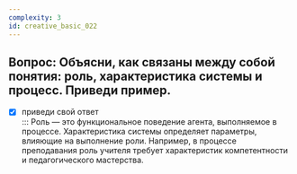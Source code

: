 ```yaml
---
complexity: 3
id: creative_basic_022
---
```

## Вопрос: Объясни, как связаны между собой понятия: роль, характеристика системы и процесс. Приведи пример.

- [x] приведи свой ответ  
  ::: Роль — это функциональное поведение агента, выполняемое в процессе. Характеристика системы определяет параметры, влияющие на выполнение роли. Например, в процессе преподавания роль учителя требует характеристик компетентности и педагогического мастерства.